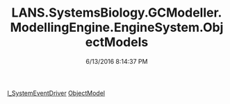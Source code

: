 ﻿---
title: LANS.SystemsBiology.GCModeller.ModellingEngine.EngineSystem.ObjectModels
date: 6/13/2016 8:14:37 PM
---

[I_SystemEventDriver](T-LANS.SystemsBiology.GCModeller.ModellingEngine.EngineSystem.ObjectModels.I_SystemEventDriver.html)
[ObjectModel](T-LANS.SystemsBiology.GCModeller.ModellingEngine.EngineSystem.ObjectModels.ObjectModel.html)
